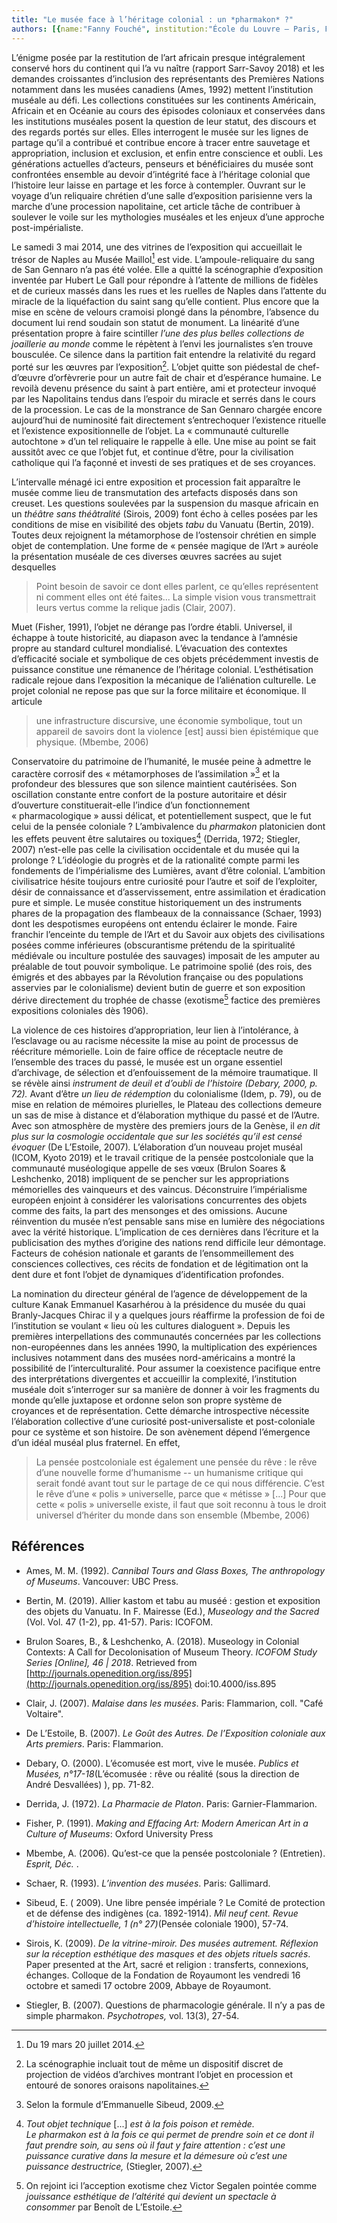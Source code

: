 ```yaml
---
title: "Le musée face à l’héritage colonial : un *pharmakon* ?"
authors: [{name:"Fanny Fouché", institution:"École du Louvre – Paris, France/IHAM, Université de Neuchâtel, Suisse"}]
---
```


L’énigme posée par la restitution de l’art africain presque
intégralement conservé hors du continent qui l’a vu naître (rapport
Sarr-Savoy 2018) et les demandes croissantes d’inclusion des
représentants des Premières Nations notamment dans les musées canadiens
(Ames, 1992) mettent l’institution muséale au défi. Les collections
constituées sur les continents Américain, Africain et en Océanie au
cours des épisodes coloniaux et conservées dans les institutions
muséales posent la question de leur statut, des discours et des regards
portés sur elles. Elles interrogent le musée sur les lignes de partage
qu’il a contribué et contribue encore à tracer entre sauvetage et
appropriation, inclusion et exclusion, et enfin entre conscience et
oubli. Les générations actuelles d’acteurs, penseurs et bénéficiaires du
musée sont confrontées ensemble au devoir d’intégrité face à l’héritage
colonial que l’histoire leur laisse en partage et les force à
contempler. Ouvrant sur le voyage d’un reliquaire chrétien d’une salle
d’exposition parisienne vers la marche d’une procession napolitaine, cet
article tâche de contribuer à soulever le voile sur les mythologies
muséales et les enjeux d’une approche post-impérialiste.

Le samedi 3 mai 2014, une des vitrines de l’exposition qui accueillait
le trésor de Naples au Musée Maillol[^1] est vide. L’ampoule-reliquaire
du sang de San Gennaro n’a pas été volée. Elle a quitté la scénographie
d’exposition inventée par Hubert Le Gall pour répondre à l’attente de
millions de fidèles et de curieux massés dans les rues et les ruelles de
Naples dans l’attente du miracle de la liquéfaction du saint sang
qu’elle contient. Plus encore que la mise en scène de velours cramoisi
plongé dans la pénombre, l’absence du document lui rend soudain son
statut de monument. La linéarité d’une présentation propre à faire
scintiller *l’une des plus belles collections de joaillerie au monde*
comme le répètent à l’envi les journalistes s’en trouve bousculée. Ce
silence dans la partition fait entendre la relativité du regard porté
sur les œuvres par l’exposition[^2]. L’objet quitte son piédestal de
chef-d’œuvre d’orfèvrerie pour un autre fait de chair et d’espérance
humaine. Le revoilà devenu présence du saint à part entière, ami et
protecteur invoqué par les Napolitains tendus dans l’espoir du miracle
et serrés dans le cours de la procession. Le cas de la monstrance de San
Gennaro chargée encore aujourd’hui de numinosité fait directement
s’entrechoquer l’existence rituelle et l’existence expositionnelle de
l’objet. La « communauté culturelle autochtone » d’un tel reliquaire le
rappelle à elle. Une mise au point se fait aussitôt avec ce que l’objet
fut, et continue d’être, pour la civilisation catholique qui l’a façonné
et investi de ses pratiques et de ses croyances.

L’intervalle ménagé ici entre exposition et procession fait apparaître
le musée comme lieu de transmutation des artefacts disposés dans son
creuset. Les questions soulevées par la suspension du masque africain en
un *théâtre sans théâtralité* (Sirois, 2009) font écho à celles posées
par les conditions de mise en visibilité des objets *tabu* du Vanuatu
(Bertin, 2019). Toutes deux rejoignent la métamorphose de l’ostensoir
chrétien en simple objet de contemplation. Une forme de « pensée magique
de l’Art » auréole la présentation muséale de ces diverses œuvres
sacrées au sujet desquelles

> Point besoin de savoir ce dont elles parlent, ce qu’elles représentent
> ni comment elles ont été faites... La simple vision vous transmettrait
> leurs vertus comme la relique jadis (Clair, 2007).

Muet (Fisher, 1991), l’objet ne dérange pas l’ordre établi. Universel,
il échappe à toute historicité, au diapason avec la tendance à l’amnésie
propre au standard culturel mondialisé. L’évacuation des contextes
d’efficacité sociale et symbolique de ces objets précédemment investis
de puissance constitue une rémanence de l’héritage colonial.
L’esthétisation radicale rejoue dans l’exposition la mécanique de
l’aliénation culturelle. Le projet colonial ne repose pas que sur la
force militaire et économique. Il articule

> une infrastructure discursive, une économie symbolique, tout un
> appareil de savoirs dont la violence \[est\] aussi bien épistémique
> que physique. (Mbembe, 2006)

Conservatoire du patrimoine de l’humanité, le musée peine à admettre le
caractère corrosif des « métamorphoses de l’assimilation »[^3] et la
profondeur des blessures que son silence maintient cautérisées. Son
oscillation constante entre confort de la posture autoritaire et désir
d’ouverture constituerait-elle l’indice d’un fonctionnement
« pharmacologique » aussi délicat, et potentiellement suspect, que le
fut celui de la pensée coloniale ? L’ambivalence du *pharmakon*
platonicien dont les effets peuvent être salutaires ou toxiques[^4]
(Derrida, 1972; Stiegler, 2007) n’est-elle pas celle la civilisation
occidentale et du musée qui la prolonge ? L’idéologie du progrès et de
la rationalité compte parmi les fondements de l’impérialisme des
Lumières, avant d’être colonial. L’ambition civilisatrice hésite
toujours entre curiosité pour l’autre et soif de l’exploiter, désir de
connaissance et d’asservissement, entre assimilation et éradication pure
et simple. Le musée constitue historiquement un des instruments phares
de la propagation des flambeaux de la connaissance (Schaer, 1993) dont
les despotismes européens ont entendu éclairer le monde. Faire franchir
l’enceinte du temple de l’Art et du Savoir aux objets des civilisations
posées comme inférieures (obscurantisme prétendu de la spiritualité
médiévale ou inculture postulée des sauvages) imposait de les amputer au
préalable de tout pouvoir symbolique. Le patrimoine spolié (des rois,
des émigrés et des abbayes par la Révolution française ou des
populations asservies par le colonialisme) devient butin de guerre et
son exposition dérive directement du trophée de chasse (exotisme[^5]
factice des premières expositions coloniales dès 1906).

La violence de ces histoires d’appropriation, leur lien à l’intolérance,
à l’esclavage ou au racisme nécessite la mise au point de processus de
réécriture mémorielle. Loin de faire office de réceptacle neutre de
l’ensemble des traces du passé, le musée est un organe essentiel
d’archivage, de sélection et d’enfouissement de la mémoire traumatique.
Il se révèle ainsi *instrument de deuil et d’oubli de l’histoire
(Debary, 2000, p. 72).* Avant d’être *un lieu de rédemption* du
colonialisme (Idem, p. 79), ou de mise en relation de mémoires
plurielles, le Plateau des collections demeure un sas de mise à distance
et d’élaboration mythique du passé et de l’Autre. Avec son atmosphère de
mystère des premiers jours de la Genèse, il *en dit plus* *sur la
cosmologie occidentale que sur les sociétés qu’il est censé évoquer* (De
L’Estoile, 2007)*.* L’élaboration d’un nouveau projet muséal (ICOM,
Kyoto 2019) et le travail critique de la pensée postcoloniale que la
communauté muséologique appelle de ses vœux (Brulon Soares & Leshchenko,
2018) impliquent de se pencher sur les appropriations mémorielles des
vainqueurs et des vaincus. Déconstruire l’impérialisme européen enjoint
à considérer les valorisations concurrentes des objets comme des faits,
la part des mensonges et des omissions. Aucune réinvention du musée
n’est pensable sans mise en lumière des négociations avec la vérité
historique. L’implication de ces dernières dans l’écriture et la
publicisation des mythes d’origine des nations rend difficile leur
démontage. Facteurs de cohésion nationale et garants de
l’ensommeillement des consciences collectives, ces récits de fondation
et de légitimation ont la dent dure et font l’objet de dynamiques
d’identification profondes.

La nomination du directeur général de l’agence de développement de la
culture Kanak Emmanuel Kasarhérou à la présidence du musée du quai
Branly-Jacques Chirac il y a quelques jours réaffirme la profession de
foi de l’institution se voulant « lieu où les cultures dialoguent ».
Depuis les premières interpellations des communautés concernées par les
collections non-européennes dans les années 1990, la multiplication des
expériences inclusives notamment dans des musées nord-américains a
montré la possibilité de l’interculturalité. Pour assumer la coexistence
pacifique entre des interprétations divergentes et accueillir la
complexité, l’institution muséale doit s’interroger sur sa manière de
donner à voir les fragments du monde qu’elle juxtapose et ordonne selon
son propre système de croyances et de représentation. Cette démarche
introspective nécessite l’élaboration collective d’une curiosité
post-universaliste et post-coloniale pour ce système et son histoire. De
son avènement dépend l’émergence d’un idéal muséal plus fraternel. En
effet,

> La pensée postcoloniale est également une pensée du rêve : le rêve
> d’une nouvelle forme d’humanisme -- un humanisme critique qui serait
> fondé avant tout sur le partage de ce qui nous différencie. C’est le
> rêve d’une « polis » universelle, parce que « métisse » \[...\] Pour
> que cette « polis » universelle existe, il faut que soit reconnu à
> tous le droit universel d’hériter du monde dans son ensemble (Mbembe,
> 2006)

## Références

- Ames, M. M. (1992). *Cannibal Tours and Glass Boxes, The anthropology
  of Museums*. Vancouver: UBC Press.
- Bertin, M. (2019). Allier kastom et tabu au muséé : gestion et
  exposition des objets du Vanuatu. In F. Mairesse (Ed.), *Museology and
  the Sacred* (Vol. Vol. 47 (1-2), pp. 41-57). Paris: ICOFOM.

- Brulon Soares, B., & Leshchenko, A. (2018). Museology in Colonial
  Contexts: A Сall for Decolonisation of Museum Theory. *ICOFOM Study
  Series \[Online\], 46 \| 2018*. Retrieved from
  [http://journals.openedition.org/iss/895](http://journals.openedition.org/iss/895)
  doi:10.4000/iss.895

- Clair, J. (2007). *Malaise dans les musées*. Paris: Flammarion, coll.
  \"Café Voltaire\".

- De L’Estoile, B. (2007). *Le Goût des Autres. De l’Exposition
  coloniale aux Arts premiers*. Paris: Flammarion.

- Debary, O. (2000). L’écomusée est mort, vive le musée. *Publics et
  Musées, n°17-18*(L’écomusée : rêve ou réalité (sous la direction de
  André Desvallées) ), pp. 71-82.

- Derrida, J. (1972). *La Pharmacie de Platon*. Paris:
  Garnier-Flammarion.

- Fisher, P. (1991). *Making and Effacing Art: Modern American Art in a
  Culture of Museums*: Oxford University Press

- Mbembe, A. (2006). Qu’est-ce que la pensée postcoloniale ?
  (Entretien). *Esprit, Déc.* .

- Schaer, R. (1993). *L’invention des musées*. Paris: Gallimard.

- Sibeud, E. ( 2009). Une libre pensée impériale ? Le Comité de
  protection et de défense des indigènes (ca. 1892-1914). *Mil neuf
  cent. Revue d’histoire intellectuelle, 1 (n° 27)*(Pensée coloniale
  1900), 57-74.

- Sirois, K. (2009). *De la vitrine-miroir. Des musées autrement.
  Réflexion sur la réception esthétique des masques et des objets
  rituels sacrés*. Paper presented at the Art, sacré et religion :
  transferts, connexions, échanges. Colloque de la Fondation de
  Royaumont les vendredi 16 octobre et samedi 17 octobre 2009, Abbaye de
  Royaumont.

- Stiegler, B. (2007). Questions de pharmacologie générale. Il n’y a
  pas de simple pharmakon. *Psychotropes,* vol. 13(3), 27-54.

[^1]: Du 19 mars 20 juillet 2014.

[^2]: La scénographie incluait tout de même un dispositif discret de projection de vidéos d’archives montrant l’objet en procession et entouré de sonores oraisons napolitaines.

[^3]: Selon la formule d’Emmanuelle Sibeud, 2009.

[^4]: *Tout objet technique* \[...\] *est à la fois poison et remède. Le pharmakon est à la fois ce qui permet de prendre soin et ce dont il faut prendre soin, au sens où il faut y faire attention : c’est une puissance curative dans la mesure et la démesure où c’est une puissance destructrice,* (Stiegler, 2007).

[^5]: On rejoint ici l’acception exotisme chez Victor Segalen pointée comme *jouissance esthétique de l’altérité qui devient un spectacle à consommer* par Benoît de L’Estoile.
